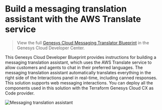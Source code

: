 # Build a messaging translation assistant with the AWS Translate service

> View the full [Genesys Cloud Messaging Translator Blueprint](https://developer.mypurecloud.com/blueprints/digital-messaging-translator-blueprint/ "Goes to the digital-messaging-translator-blueprint repo") in the Genesys Cloud Developer Center.

This Genesys Cloud Developer Blueprint provides instructions for building a messaging translation assistant, which uses the AWS Translate service to allow customers and agents to chat in their preferred languages. The messaging translation assistant automatically translates everything in the right side of the Interactions panel in real-time, including canned responses. This solution supports web messaging interactions. You can deploy all the components used in this solution with the Terraform Genesys Cloud CX as Code provider.

![Messaging translation assistant](blueprint/images/overview.png "Messaging translation assistant")
